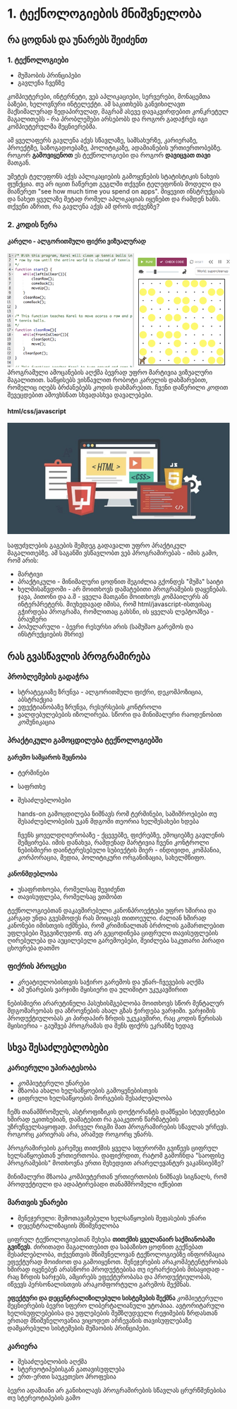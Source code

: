 # 1. ტექნოლოგიების მნიშვნელობა
## რა ცოდნას და უნარებს შეიძენთ
### 1. ტექნოლოგიები
-  მუშაობის პრინციპები
-  გავლენა ჩვენზე

<!-- n -->
კომპიუტერები, ინტერნეტი, ვებ აპლიკაციები, სერვერები, მონაცემთა ბაზები, ხელოვნური ინტელექტი. ამ საკითხებს განვიხილავთ მაქსიმალურად ზედაპირულად, მაგრამ ასევე დავაკვირდებით კონკრეტულ მაგალითებს - რა პრობლემები არსებობს და როგორ გადაჭრეს იგი კომპიუტერულმა მეცნიერებმა.

ამ ყველაფერს გავლენა აქვს სწავლაზე, სამსახურზე, კარიერაზე, პროექტზე, საზოგადოებაზე, პოლიტიკაზე, ადამიანების ურთიერთობებზე. როგორ **გამოვიყენოთ** ეს ტექნოლოგიები და როგორ **დავიცვათ თავი** მათგან.

უმეტეს ტელეფონს აქვს აპლიკაციების გამოყენების სტატისტიკის ნახვის ფუნქცია. თუ არ იცით ჩაწერეთ გუგლში თქვენი ტელეფონის მოდელი და მიაწერეთ "see how much time you spend on apps". მიყევით ინსტრუქციას და ნახეთ ყველაზე მეტად რომელ აპლიკაციას იყენებთ და რამდენ ხანს. თქვენი აზრით, რა გავლენა აქვს ამ დროს თქვენზე?


### 2. კოდის წერა
#### კარელი - ალგორითმული ფიქრი ვიზუალურად
![](./01_intro_karel.png)<!-- n -->
პროგრამული ამოცანების აღქმა ბევრად უფრო მარტივია ვიზუალური მაგალითით. საწყისებს ვისწავლით რობოტი კარელის დახმარებით, რომელიც იღებს ბრძანებებს კოდის დახმარებით. ჩვენი დაწერილი კოდით შევეცდებით ამოვხსნათ სხვადასხვა დავალებები.

#### html/css/javascript
![](01_intro_webdev.png)
<!-- n -->
საფუძვლების გაგების შემდეგ გადავალთ უფრო პრაქტიკულ მაგალითებზე. ამ საგანში ვსწავლობთ ვებ პროგრამირებას - იმის გამო, რომ არის:
- მარტივი
- პრაქტიკული - მინიმალური ცოდნით შეგიძლია გქონდეს "მუშა" საიტი
- ხელმისაწვდომი - არ მოითხოვს დამატებითი პროგრამების დაყენებას. ჯავა, პითონი და ა.შ - ყველა მათგანი მოითხოვს კომპაილერს ან ინტერპრეტერს. მიუხედავად იმისა, რომ html/javascript-ისთვისაც გჭირდება პროგრამა, რომლითაც გახსნი, ის ყველას ლეპტოპზეა - ბრაუზერი
- პოპულარული - ბევრი რესურსი არის (სამუშაო გარემოს და ინსტრუქციების მხრივ)


## რას გვასწავლის პროგრამირება

### პრობლემების გადაჭრა
-  სტრატეგიაზე ზრუნვა - ალგორითმული ფიქრი, დეკომპოზიცია, აბსტრაქცია
- ეფექტიანობაზე ზრუნვა, რესურსების კონტროლი
- ვალდებულებების იზოლირება. სწორი და მინიმალური რაოდენობით კომუნიკაცია


### პრაქტიკული გამოცდილება ტექნოლოგიებში
#### გარემო სამყაროს შეცნობა
- ტერმინები
- საფრთხე
- შესაძლებლობები

  <!-- ნ -->
  hands-on გამოცდილება ნიშნავს რომ ტერმინები, საშიშროებები თუ შესაძლებლობების უკან მდგომი თეორია ხელშესახები ხდება
  
  ჩვენს ყოველდღიურობაზე - ქცევებზე, ფიქრებზე, ემოციებზე გავლენის შემცირება. იმის დანახვა, რამდენად მარტივია ჩვენი კონტროლი ნებისმიერი დაინტერესებული სუბიექტის მიერ - ინდივიდი, კომპანია, კორპორაცია, მედია, პოლიტიკური ორგანიზაცია, სახელმწიფო.

#### კანონმდებლობა
- უსაფრთხოება, რომელსაც შევიძენთ
- თავისუფლება, რომელსაც ვთმობთ
<!-- ნ -->
ტექნოლოგიებთან დაკავშირებული კანონპროექტები უფრო ხშირია და კარგად უნდა გვესმოდეს რას მოიცავს თითოეული. ძალიან ხშირად კანონები იმისთვის იქმნება, რომ კრიმინალთან ბრძოლის გამართლებით უფლებები შეგვიზღუდონ. თუ არ გეცოდინება ციფრული თავისუფლების ღირებულება და აუცილებელი გარემოებები, შეიძლება საკუთარი პირადი ცხოვრება დათმო

### ფიქრის პროცესი
- კრეატიულობისთვის საჭირო გარემოს და უნარ-ჩვევების აღქმა
- ამ უნარების ვარჯიში მყისიერი და ულიმიტო უკუკავშირით 

<!-- ნ -->
ნებისმიერი არარუტინული პასუხისმგებლობა მოითხოვს სწორ მენტალურ მდგომარეობას და აზროვნების ახალ გზას ჭირდება ვარჯიში. ვარჯიშის პროდუქტიულობას კი პირდაპირ ზრდის უკუკავშირი, რაც კოდის წერისას მყისიერია - გაუშვებ პროგრამას და შენს ფიქრს ეკრანზე ხედავ


## სხვა შესაძლებლობები
### კარიერული უპირატესობა
- კომპიუტერული უნარები 
- მზაობა ახალი ხელსაწყოების გამოყენებისთვის
- ციფრული ხელსაწყოების მორგების შესაძლებლობა

<!-- ნ -->
ჩემს თანამშრომელს, ასტროფიზიკის დოქტორანტს დამწყები სტუდენტები ხშირად ეკითხებიან, დამატებით რა გააკეთონ წარმატების უზრუნველსაყოფად. პირველ რიგში მათ პროგრამირების სწავლას ურჩევს. როგორც კარიერას არა, არამედ როგორც უნარს.

პროგრამირების გარეშეც თითქმის ყველა სფერორში გვიწევს ციფრულ ხელსაწყოებთან ურთიერთობა. დაფიქრდით, რატომ გამოჩნდა "საოფისე პროგრამების" მოთხოვნა ერთი შეხედვით არარელევანტურ ვაკანსიებზე? 

მინიმალური მზაობა კომპიუტერთან ურთიერთობის ნიშნავს სიგნალს, რომ პროდუქტიული და ადაპტირებადი თანამშრომელი იქნებით


### მართვის უნარები
- მენეჯერული: შემოთავაზებული ხელსაწყოების შეფასების უნარი
- დეცენტრალიზაციის მნიშვნელობა

<!-- ნ -->
ციფრულ ტექნოლოგიებთან შეხება **თითქმის ყველანაირ საქმიანობაში გვიწევს**. ძირითადი მაგალითებით და საბაზისო ცოდნით გექნებათ შესაძლებლობა, თქვენთვის მნიშვნელოვან ტექნოლოგიებზე ინფორმაცია ეფექტურად მოიძიოთ და გამოიყენოთ. მენეჯერების არაკომპეტენტურობას ხშირად იყენებენ არასწორი პროდუქტებისა თუ იერარქიების მისაყიდად - რაც ზრდის ხარჯებს, ამცირებს ეფექტურობასა და პროდუქტიულობას, იწვევს პერსონალისთვის არაკომფორტული გარემოს შექმნას.

**ეფექტური და დეცენტრალიზილებული სისტემების შექმნა** კომპიუტერული მეცნიერების ბევრი სფერო ლიბერტალიანული უტოპიაა. ავტორიტარული ხელისუფლებებისა და უფლებების შემზღუდველი რეჟიმების ზრდასთან ერთად მნიშვნელოვანია ვიცოდეთ არჩევანის თავისუფლებაზე დამყარებული სისტემების მუშაობის პრინციპები.

### კარიერა
- შესაძლებლობის აღქმა
- სტერეოტიპებისგან გათავისუფლება
- ერთ-ერთი საუკეთესო პროფესია
<!-- ნ -->
ბევრი ადამიანი არ განიხილავს პროგრამირების სწავლას
ცრურწმენებისა თუ სტერეოტიპების გამო

